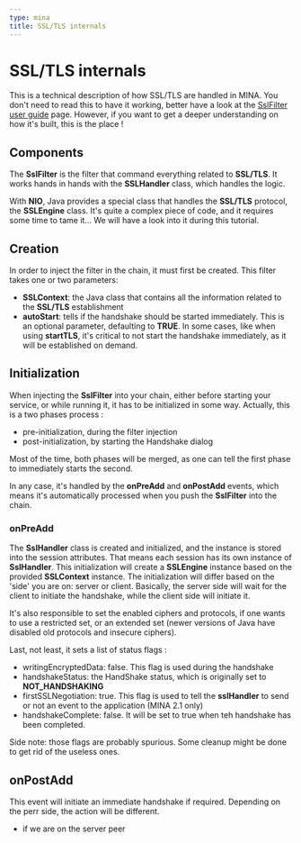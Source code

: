 ```yaml
---
type: mina
title: SSL/TLS internals
---
```


# SSL/TLS internals

This is a technical description of how SSL/TLS are handled in MINA. You don't need to read this to have it working, better have a look at the [SslFilter user guide](../userguide/ch11-ss-filter/ch11-ssl-filter.html) page. However, if you want to get a deeper understanding on how it's built, this is the place !

## Components

The **SslFilter** is the filter that command everything related to **SSL/TLS**. It works hands in hands with the **SSLHandler** class, which handles the logic.

With **NIO**, Java provides a special class that handles the **SSL/TLS** protocol, the **SSLEngine** class. It's quite a complex piece of code, and it requires some time to tame it... We will have a look into it during this tutorial.

## Creation

In order to inject the filter in the chain, it must first be created. This filter takes one or two parameters:
* **SSLContext**: the Java class that contains all the information related to the **SSL/TLS** establishment
* __autoStart__: tells if the handshake should be started immediately. This is an optional parameter, defaulting to **TRUE**. In some cases, like when using __startTLS__, it's critical to not start the handshake immediately, as it will be established on demand.

## Initialization

When injecting the **SslFilter** into your chain, either before starting your service, or while running it, it has to be initialized in some way. Actually, this is a two phases process :
- pre-initialization, during the filter injection
- post-initialization, by starting the Handshake dialog

Most of the time, both phases will be merged, as one can tell the first phase to immediately starts the second.

In any case, it's handled by the __onPreAdd__ and __onPostAdd__ events, which means it's automatically processed when you push the **SslFilter** into the chain.

### onPreAdd

The **SslHandler** class is created and initialized, and the instance is stored into the session attributes. That means each session has its own instance of **SslHandler**. This initialization will create a **SSLEngine** instance based on the provided **SSLContext** instance. The initialization will differ based on the 'side' you are on: server or client. Basically, the server side will wait for the client to initiate the handshake, while the client side will initiate it.

It's also responsible to set the enabled ciphers and protocols, if one wants to use a restricted set, or an extended set (newer versions of Java have disabled old protocols and insecure ciphers).

Last, not least, it sets a list of status flags :
* writingEncryptedData: false. This flag is used during the handshake
* handshakeStatus: the HandShake status, which is originally set to __NOT_HANDSHAKING__
* firstSSLNegotiation: true. This flag is used to tell the **sslHandler** to send or not an event to the application (MINA 2.1 only)
* handshakeComplete: false. It will be set to true when teh handshake has been completed.

Side note: those flags are probably spurious. Some cleanup might be done to get rid of the useless ones.


## onPostAdd

This event will initiate an immediate handshake if required. Depending on the perr side, the action will be different.

- if we are on the server peer
